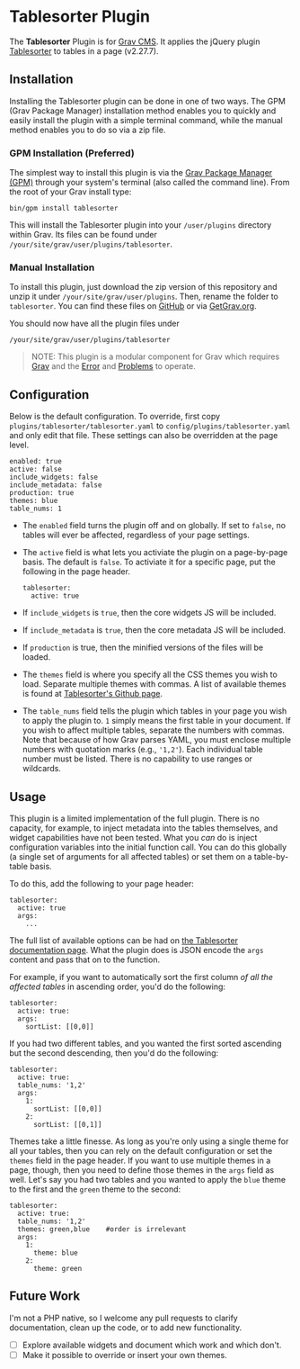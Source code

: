 # Tablesorter Plugin

The **Tablesorter** Plugin is for [Grav CMS](http://github.com/getgrav/grav). It applies the jQuery plugin [Tablesorter](https://mottie.github.io/tablesorter/docs/) to tables in a page (v2.27.7).

## Installation

Installing the Tablesorter plugin can be done in one of two ways. The GPM (Grav Package Manager) installation method enables you to quickly and easily install the plugin with a simple terminal command, while the manual method enables you to do so via a zip file.

### GPM Installation (Preferred)

The simplest way to install this plugin is via the [Grav Package Manager (GPM)](http://learn.getgrav.org/advanced/grav-gpm) through your system's terminal (also called the command line).  From the root of your Grav install type:

    bin/gpm install tablesorter

This will install the Tablesorter plugin into your `/user/plugins` directory within Grav. Its files can be found under `/your/site/grav/user/plugins/tablesorter`.

### Manual Installation

To install this plugin, just download the zip version of this repository and unzip it under `/your/site/grav/user/plugins`. Then, rename the folder to `tablesorter`. You can find these files on [GitHub](https://github.com/Perlkonig/grav-plugin-tablesorter) or via [GetGrav.org](http://getgrav.org/downloads/plugins#extras).

You should now have all the plugin files under

    /your/site/grav/user/plugins/tablesorter
  
> NOTE: This plugin is a modular component for Grav which requires [Grav](http://github.com/getgrav/grav) and the [Error](https://github.com/getgrav/grav-plugin-error) and [Problems](https://github.com/getgrav/grav-plugin-problems) to operate.

## Configuration

Below is the default configuration. To override, first copy `plugins/tablesorter/tablesorter.yaml` to `config/plugins/tablesorter.yaml` and only edit that file. These settings can also be overridden at the page level.

```
enabled: true
active: false
include_widgets: false
include_metadata: false
production: true 
themes: blue
table_nums: 1
```

* The `enabled` field turns the plugin off and on globally. If set to `false`, no tables will ever be affected, regardless of your page settings.

* The `active` field is what lets you activiate the plugin on a page-by-page basis. The default is `false`. To activiate it for a specific page, put the following in the page header.

  ```
  tablesorter:
    active: true
  ```

* If `include_widgets` is `true`, then the core widgets JS will be included.

* If `include_metadata` is `true`, then the core metadata JS will be included.

* If `production` is true, then the minified versions of the files will be loaded.

* The `themes` field is where you specify all the CSS themes you wish to load. Separate multiple themes with commas. A list of available themes is found at [Tablesorter's Github page](https://github.com/Mottie/tablesorter/tree/v2.27.7/dist/css).

* The `table_nums` field tells the plugin which tables in your page you wish to apply the plugin to. `1` simply means the first table in your document. If you wish to affect multiple tables, separate the numbers with commas. Note that because of how Grav parses YAML, you must enclose multiple numbers with quotation marks (e.g., `'1,2'`). Each individual table number must be listed. There is no capability to use ranges or wildcards.

## Usage

This plugin is a limited implementation of the full plugin. There is no capacity, for example, to inject metadata into the tables themselves, and widget capabilities have not been tested. What you *can* do is inject configuration variables into the initial function call. You can do this globally (a single set of arguments for all affected tables) or set them on a table-by-table basis.

To do this, add the following to your page header:

```
tablesorter:
  active: true
  args:
    ...
```

The full list of available options can be had on [the Tablesorter documentation page](https://mottie.github.io/tablesorter/docs/index.html#Configuration). What the plugin does is JSON encode the `args` content and pass that on to the function.

For example, if you want to automatically sort the first column *of all the affected tables* in ascending order, you'd do the following:

```
tablesorter:
  active: true:
  args:
    sortList: [[0,0]]
```

If you had two different tables, and you wanted the first sorted ascending but the second descending, then you'd do the following:

```
tablesorter:
  active: true:
  table_nums: '1,2'
  args:
  	1:
      sortList: [[0,0]]
    2:
      sortList: [[0,1]]
```

Themes take a little finesse. As long as you're only using a single theme for all your tables, then you can rely on the default configuration or set the `themes` field in the page header. If you want to use multiple themes in a page, though, then you need to define those themes in the `args` field as well. Let's say you had two tables and you wanted to apply the `blue` theme to the first and the `green` theme to the second:

```
tablesorter:
  active: true:
  table_nums: '1,2'
  themes: green,blue 	#order is irrelevant
  args:
  	1:
      theme: blue
    2:
      theme: green
```

## Future Work

I'm not a PHP native, so I welcome any pull requests to clarify documentation, clean up the code, or to add new functionality. 

- [ ] Explore available widgets and document which work and which don't.
- [ ] Make it possible to override or insert your own themes.

